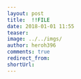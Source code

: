 ```yaml
---
layout: post
title:  !!FILE
date: 2018-01-01 11:55
teaser:
image: ../../imgs/
author: heroh396
comments: true
redirect_from:
shortUrl: 
---
```


